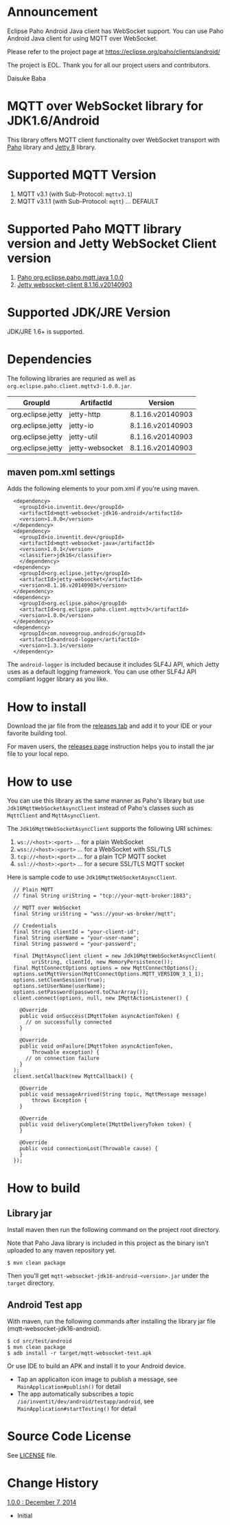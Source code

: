 # Announcement

Eclipse Paho Android Java client has WebSocket support. You can use Paho Android Java client for using MQTT over WebSocket.

Please refer to the project page at https://eclipse.org/paho/clients/android/

The project is EOL. Thank you for all our project users and contributors.

Daisuke Baba

# MQTT over WebSocket  library for JDK1.6/Android

This library offers MQTT client functionality over WebSocket transport with [Paho](http://www.eclipse.org/paho/) library and [Jetty 8](http://www.eclipse.org/jetty/) library.

# Supported MQTT Version

1. MQTT v3.1   (with Sub-Protocol: `mqttv3.1`)
1. MQTT v3.1.1 (with Sub-Protocol: `mqtt`) ... DEFAULT

# Supported Paho MQTT library version and Jetty WebSocket Client version

1. [Paho org.eclipse.paho.mqtt.java 1.0.0](http://git.eclipse.org/c/paho/org.eclipse.paho.mqtt.java.git/tag/?id=v1.0.0)
1. [Jetty websocket-client 8.1.16.v20140903](http://download.eclipse.org/jetty/stable-8/apidocs/index.html?org/eclipse/jetty/websocket/package-summary.html)

# Supported JDK/JRE Version

JDK/JRE 1.6+ is supported.

# Dependencies

The following libraries are requried as well as `org.eclipse.paho.client.mqttv3-1.0.0.jar`.

| GroupId         | ArtifactId     | Version        |
|-----------------|----------------|----------------|
|org.eclipse.jetty|jetty-http      |8.1.16.v20140903|
|org.eclipse.jetty|jetty-io        |8.1.16.v20140903|
|org.eclipse.jetty|jetty-util      |8.1.16.v20140903|
|org.eclipse.jetty|jetty-websocket |8.1.16.v20140903|

## maven pom.xml settings

Adds the following elements to your pom.xml if you're using maven.

```
  <dependency>
    <groupId>io.inventit.dev</groupId>
    <artifactId>mqtt-websocket-jdk16-android</artifactId>
    <version>1.0.0</version>
  </dependency>
  <dependency>
    <groupId>io.inventit.dev</groupId>
    <artifactId>mqtt-websocket-java</artifactId>
    <version>1.0.1</version>
    <classifier>jdk16</classifier>
    </dependency>
  <dependency>
    <groupId>org.eclipse.jetty</groupId>
    <artifactId>jetty-websocket</artifactId>
    <version>8.1.16.v20140903</version>
  </dependency>
  <dependency>
    <groupId>org.eclipse.paho</groupId>
    <artifactId>org.eclipse.paho.client.mqttv3</artifactId>
    <version>1.0.0</version>
  </dependency>
  <dependency>
    <groupId>com.noveogroup.android</groupId>
    <artifactId>android-logger</artifactId>
    <version>1.3.1</version>
  </dependency>
```

The `android-logger` is included because it includes SLF4J API, which Jetty uses as a default logging framework. You can use other SLF4J API compliant logger library as you like.

# How to install
Download the jar file from the [releases tab](https://github.com/inventit/mqtt-websocket-jdk16-android/releases/) and add it to your IDE or your favorite building tool.

For maven users, the [releases page](https://github.com/inventit/mqtt-websocket-jdk16-android/releases/) instruction helps you to install the jar file to your local repo.

# How to use
You can use this library as the same manner as Paho's library but use `Jdk16MqttWebSocketAsyncClient` instead of Paho's classes such as `MqttClient` and `MqttAsyncClient`.

The `Jdk16MqttWebSocketAsyncClient` supports the following URI schimes:

1. `ws://<host>:<port>`  ... for a plain WebSocket
1. `wss://<host>:<port>` ... for a WebSocket with SSL/TLS
1. `tcp://<host>:<port>` ... for a plain TCP MQTT socket
1. `ssl://<host>:<port>` ... for a secure SSL/TLS MQTT socket

Here is sample code to use `Jdk16MqttWebSocketAsyncClient`.

      // Plain MQTT
      // final String uriString = "tcp://your-mqtt-broker:1883";

      // MQTT over WebSocket
      final String uriString = "wss://your-ws-broker/mqtt";

      // Credentials
      final String clientId = "your-client-id";
      final String userName = "your-user-name";
      final String password = "your-password";

      final IMqttAsyncClient client = new Jdk16MqttWebSocketAsyncClient(
      		uriString, clientId, new MemoryPersistence());
      final MqttConnectOptions options = new MqttConnectOptions();
      options.setMqttVersion(MqttConnectOptions.MQTT_VERSION_3_1_1);
      options.setCleanSession(true);
      options.setUserName(userName);
      options.setPassword(password.toCharArray());
      client.connect(options, null, new IMqttActionListener() {

        @Override
        public void onSuccess(IMqttToken asyncActionToken) {
          // on successfully connected
        }

        @Override
        public void onFailure(IMqttToken asyncActionToken,
            Throwable exception) {
          // on connection failure
        }
      );
      client.setCallback(new MqttCallback() {

        @Override
        public void messageArrived(String topic, MqttMessage message)
            throws Exception {
        }

        @Override
        public void deliveryComplete(IMqttDeliveryToken token) {
        }

        @Override
        public void connectionLost(Throwable cause) {
        }
      });

# How to build

## Library jar

Install maven then run the following command on the project root directory.

Note that Paho Java library is included in this project as the binary isn't uploaded to any maven repository yet.

    $ mvn clean package

Then you'll get `mqtt-websocket-jdk16-android-<version>.jar` under the `target` directory.

## Android Test app

With maven, run the following commands after installing the library jar file (mqtt-websocket-jdk16-android).

    $ cd src/test/android
    $ mvn clean package
    $ adb install -r target/mqtt-websocket-test.apk

Or use IDE to build an APK and install it to your Android device.

 * Tap an applicaiton icon image to publish a message, see `MainApplication#publish()` for detail
 * The app automatically subscribes a topic `/io/inventit/dev/android/testapp/android`, see `MainApplication#startTesting()` for detail

# Source Code License

See [LICENSE](https://github.com/inventit/mqtt-websocket-jdk16-android/blob/master/LICENSE) file.

# Change History

[1.0.0 : December 7, 2014](https://github.com/inventit/mqtt-websocket-jdk16-android/releases/tag/1.0.0)

* Initial
